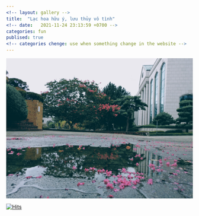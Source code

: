 ```yaml
---
<!-- layout: gallery -->
title:  "Lạc hoa hữu ý, lưu thủy vô tình"
<!-- date:   2021-11-24 23:13:59 +0700 -->
categories: fun
publised: true
<!-- categories chenge: use when something change in the website -->
---
```


<img src="images/certifications/lostflower.jpg" align="center" class="img-responsive" alt="">
<!-- <embed src="https://oattao.github.io/dh.pdf" width="1660" height="1192px" /> -->
<!-- ![](https://github.com/oattao/oattao.github.io/blob/master/images/certifications/dh.png) -->

[![Hits](https://hits.seeyoufarm.com/api/count/incr/badge.svg?url=https%3A%2F%2Foattao.github.io%2FCredentials&count_bg=%2379C83D&title_bg=%23555555&icon=&icon_color=%23E7E7E7&title=hits&edge_flat=false)](https://hits.seeyoufarm.com)
